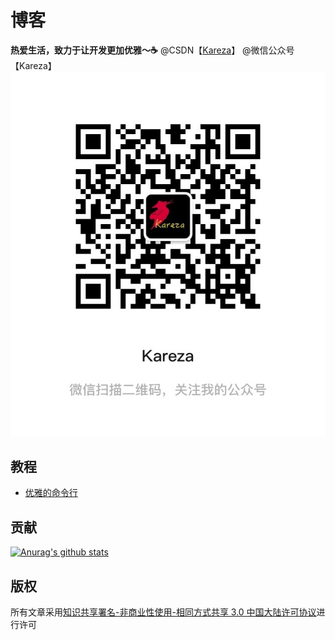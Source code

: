 # 博客

**热爱生活，致力于让开发更加优雅～☕️**
@CSDN【[Kareza](https://blog.csdn.net/Eazon_chan?spm=1000.2115.3001.5343)】
@微信公众号【Kareza】
![二维码](illustration/微信公众号_二维码.JPG)

## 教程

- [优雅的命令行](tutorial/优雅的命令行.md)

## 贡献

[![Anurag's github stats](https://github-readme-stats.vercel.app/api?username=karezachen&bg_color=30,ff4d4f,ff7a45,ffa940,ffc53d,ffec3d,bae637,73d13d&title_color=fff&text_color=f5f5f5)](https://github.com/anuraghazra/github-readme-stats)

## 版权

所有文章采用[知识共享署名-非商业性使用-相同方式共享 3.0 中国大陆许可协议](http://creativecommons.org/licenses/by-nc-sa/3.0/cn/)进行许可
